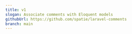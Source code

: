 ```yaml
---
title: v1
slogan: Associate comments with Eloquent models
githubUrl: https://github.com/spatie/laravel-comments
branch: main
---
```

